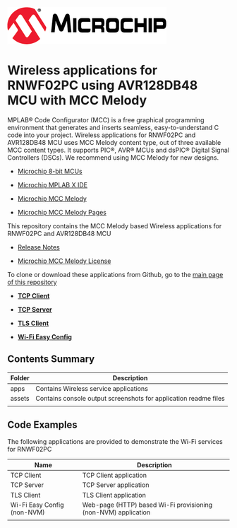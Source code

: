 [![MCHP](assets/microchip.png)](https://www.microchip.com)

# Wireless applications for RNWF02PC using AVR128DB48 MCU with MCC Melody

MPLAB® Code Configurator (MCC) is a free graphical programming environment that generates and inserts seamless, easy-to-understand C code into your project. Wireless applications for RNWF02PC and AVR128DB48 MCU uses MCC Melody content type, out of three available MCC content types. It supports PIC®, AVR® MCUs and dsPIC® Digital Signal Controllers (DSCs). We recommend using MCC Melody for new designs.

- [Microchip 8-bit MCUs](https://www.microchip.com/en-us/products/microcontrollers-and-microprocessors/8-bit-mcus)

- [Microchip MPLAB X IDE](https://www.microchip.com/mplab/mplab-x-ide)

- [Microchip MCC Melody](https://www.microchip.com/en-us/tools-resources/configure/mplab-code-configurator/melody)

- [Microchip MCC Melody Pages](https://onlinedocs.microchip.com/pr/GUID-1F7007B8-9A46-4D03-AEED-650357BA760D-en-US-6/index.html?GUID-FE51EC65-F1F9-431A-9843-46220766800E)


This repository contains the MCC Melody based Wireless applications for RNWF02PC and AVR128DB48 MCU

- [Release Notes](./release_notes.md)

- [Microchip MCC Melody License](./license.txt)

To clone or download these applications from Github, go to the [main page of this repository](/../../)

- **[TCP Client](./apps/tcp_client/readme.md)**  

- **[TCP Server](./apps/tcp_server/readme.md)**  

- **[TLS Client](./apps/tls_client/readme.md)**  

- **[Wi-Fi Easy Config](./apps/wifi_easy_config/readme.md)**  

## Contents Summary

|Folder|Description|
|------|-----------|
|apps|Contains Wireless service applications|
|assets|Contains console output screenshots for application readme files|
| | |

## Code Examples

The following applications are provided to demonstrate the Wi-Fi services for RNWF02PC

|Name|Description|
|----|-----------|
|TCP Client|TCP Client application|
|TCP Server|TCP Server application| 
|TLS Client|TLS Client application|
|Wi-Fi Easy Config \(non-NVM\)|Web-page \(HTTP\) based Wi-Fi provisioning \(non-NVM\) application|
| | |
